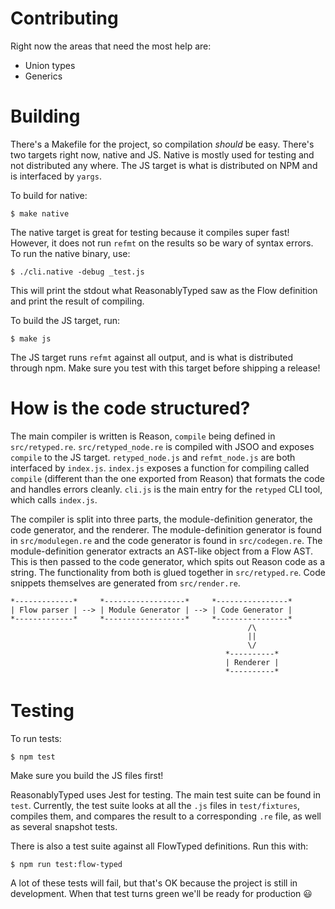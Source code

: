 # Contributing

Right now the areas that need the most help are:
- Union types
- Generics

# Building

There's a Makefile for the project, so compilation _should_ be easy. There's two targets right now,
native and JS. Native is mostly used for testing and not distributed any where. The JS target is what
is distributed on NPM and is interfaced by `yargs`.

To build for native:

```
$ make native
```

The native target is great for testing because it compiles super fast! However, it does not run `refmt`
on the results so be wary of syntax errors. To run the native binary, use:

```
$ ./cli.native -debug _test.js
```

This will print the stdout what ReasonablyTyped saw as the Flow definition and print
the result of compiling.

To build the JS target, run:

```
$ make js
```

The JS target runs `refmt` against all output, and is what is distributed through npm. Make
sure you test with this target before shipping a release!

# How is the code structured?

The main compiler is written is Reason, `compile` being defined in `src/retyped.re`. `src/retyped_node.re`
is compiled with JSOO and exposes `compile` to the JS target. `retyped_node.js` and `refmt_node.js` are
both interfaced by `index.js`. `index.js` exposes
a function for compiling called `compile` (different than the one exported from Reason) that
formats the code and handles errors cleanly. `cli.js` is the main entry for the `retyped` CLI tool, which
calls `index.js`.

The compiler is split into three parts, the module-definition generator, the code generator, and the
renderer. The module-definition generator is found in `src/modulegen.re` and the code generator is found in
`src/codegen.re`. The module-definition generator extracts an AST-like object from a Flow AST. This
is then passed to the code generator, which spits out Reason code as a string. The functionality from
both is glued together in `src/retyped.re`. Code snippets themselves are generated from `src/render.re`.

```
*-------------*     *------------------*     *----------------*
| Flow parser | --> | Module Generator | --> | Code Generator |
*-------------*     *------------------*     *----------------*
                                                     /\
                                                     ||
                                                     \/
                                                *----------*
                                                | Renderer |
                                                *----------*
```

# Testing

To run tests:

```
$ npm test
```

Make sure you build the JS files first!

ReasonablyTyped uses Jest for testing. The main test suite can be found in `test`. Currently, the test
suite looks at all the `.js` files in `test/fixtures`, compiles them, and compares the result to a
corresponding `.re` file, as well as several snapshot tests.

There is also a test suite against all FlowTyped definitions. Run this with:

```
$ npm run test:flow-typed
```

A lot of these tests will fail, but that's OK because the project is still in development.
When that test turns green we'll be ready for production :smiley:
